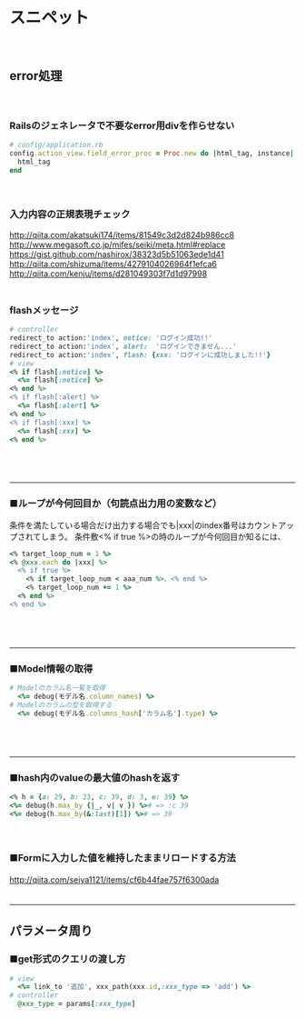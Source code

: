 
# スニペット
　  
## error処理
　  
### Railsのジェネレータで不要なerror用divを作らせない
```ruby
# config/application.rb
config.action_view.field_error_proc = Proc.new do |html_tag, instance| 
  html_tag
end
```
　  
### 入力内容の正規表現チェック
http://qiita.com/akatsuki174/items/81549c3d2d824b986cc8  
http://www.megasoft.co.jp/mifes/seiki/meta.html#replace  
https://gist.github.com/nashirox/38323d5b51063ede1d41  
http://qiita.com/shizuma/items/4279104026964f1efca6  
http://qiita.com/kenju/items/d281049303f7d1d97998  
　  
### flashメッセージ
```ruby
# controller
redirect_to action:'index', notice: 'ログイン成功!!'
redirect_to action:'index', alert:  'ログインできません...'
redirect_to action:'index', flash: {xxx: 'ログインに成功しました!!'}
# view
<% if flash[:notice] %>
  <%= flash[:notice] %>
<% end %>
<% if flash[:alert] %>
  <%= flash[:alert] %>
<% end %>
<% if flash[:xxx] %>
  <%= flash[:xxx] %>
<% end %>
```
　  
　  
- - - 
### ■ループが今何回目か（句読点出力用の変数など）
条件を満たしている場合だけ出力する場合でも|xxx|のindex番号はカウントアップされてしまう。
条件敷<% if true %>の時のループが今何回目か知るには、
```ruby
<% target_loop_num = 1 %>
<% @xxx.each do |xxx| %>
  <% if true %>
    <% if target_loop_num < aaa_num %>、<% end %>
    <% target_loop_num += 1 %>
  <% end %>
<% end %>
```
　  
　  
- - - 
### ■Model情報の取得
```ruby
# Modelのカラム名一覧を取得
  <%= debug(モデル名.column_names) %>
# Modelのカラムの型を取得する
  <%= debug(モデル名.columns_hash['カラム名'].type) %>
```
　  
　  
- - - 
### ■hash内のvalueの最大値のhashを返す
```ruby
<% h = {a: 29, b: 23, c: 39, d: 3, e: 39} %>
<%= debug(h.max_by {|_, v| v }) %># => :c 39
<%= debug(h.max_by(&:last)[1]) %># => 39
```

　  
### ■Formに入力した値を維持したままリロードする方法
http://qiita.com/seiya1121/items/cf6b44fae757f6300ada
　  
　  
- - - 
## パラメータ周り
### ■get形式のクエリの渡し方
```ruby
# view
  <%= link_to '追加', xxx_path(xxx.id,:xxx_type => 'add') %>
# controller
  @xxx_type = params[:xxx_type]
```


